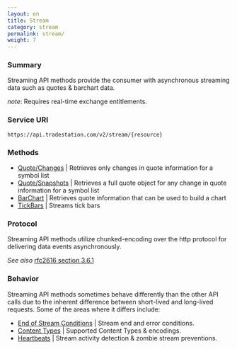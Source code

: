 ```yaml
---
layout: en
title: Stream
category: stream
permalink: stream/
weight: 7
---
```


### Summary

Streaming API methods provide the consumer with asynchronous streaming data such as quotes & barchart data. 

*note*: Requires real-time exchange entitlements.

### Service URI

`https://api.tradestation.com/v2/stream/{resource}`

### Methods

* [Quote/Changes](quote-changes) | Retrieves only changes in quote information for a symbol list
* [Quote/Snapshots](quote-snapshots) | Retrieves a full quote object for any change in quote information for a symbol list
* [BarChart](barchart) | Retrieves quote information that can be used to build a chart
* [TickBars](tick-bars) | Streams tick bars

### Protocol

Streaming API methods utilize chunked-encoding over the http protocol for delivering data events asynchronously.

*See also* [rfc2616 section 3.6.1](http://tools.ietf.org/html/rfc2616#section-3.6.1)

### Behavior

Streaming API methods sometimes behave differently than the other API calls due to the inherent difference between short-lived and long-lived requests.  Some of the areas where it differs include:

* [End of Stream Conditions](end-of-stream-conditions) | Stream end and error conditions.
* [Content Types](content-types) | Supported Content Types & encodings.
* [Heartbeats](heartbeats) | Stream activity detection & zombie stream preventions.



